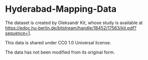 # Hyderabad-Mapping-Data

The dataset is created by Oleksandr Kit, whose study is available at https://edoc.hu-berlin.de/bitstream/handle/18452/17563/kit.pdf?sequence=1.

This data is shared under CC0 1.0 Universal license.

The data has not been modified from its original form.
